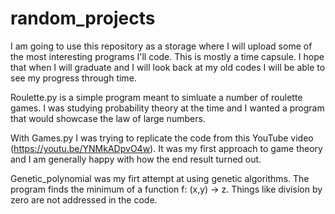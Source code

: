 # random_projects
I am going to use this repository as a storage where I will upload some of the most interesting programs I'll code. This is mostly a time capsule. I hope that when I will graduate and I will look back at my old codes I will be able to see my progress through time.

Roulette.py is a simple program meant to simluate a number of roulette games. I was studying probability theory at the time and I wanted a program that would showcase the law of large numbers. 

With Games.py I was trying to replicate the code from this YouTube video (https://youtu.be/YNMkADpvO4w). It was my first approach to game theory and I am generally happy with how the end result turned out.

Genetic_polynomial was my firt attempt at using genetic algorithms. The program finds the minimum of a function f: (x,y) -> z. Things like division by zero are not addressed in the code.
